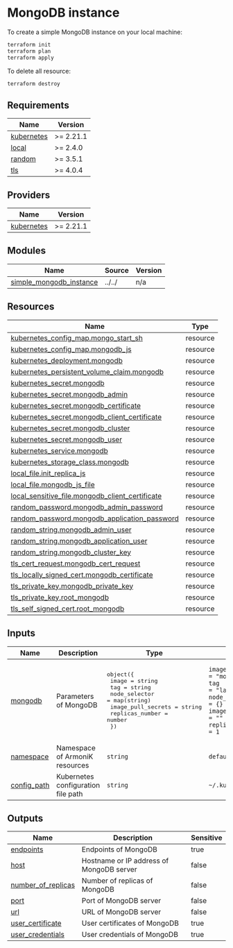 # MongoDB instance

To create a simple MongoDB instance on your local machine:

```bash
terraform init
terraform plan
terraform apply
```

To delete all resource:

```bash
terraform destroy
```


<!-- BEGIN_TF_DOCS -->
## Requirements

| Name | Version |
|------|---------|
| <a name="requirement_kubernetes"></a> [kubernetes](#requirement\_kubernetes) | >= 2.21.1 |
| <a name="requirement_local"></a> [local](#requirement\_local) | >= 2.4.0 |
| <a name="requirement_random"></a> [random](#requirement\_random) | >= 3.5.1 |
| <a name="requirement_tls"></a> [tls](#requirement\_tls) | >= 4.0.4 |

## Providers

| Name | Version |
|------|---------|
| <a name="provider_kubernetes"></a> [kubernetes](#provider\_kubernetes) | >= 2.21.1 |

## Modules

| Name | Source | Version |
|------|--------|---------|
| <a name="simple_mongodb_instance"></a> [simple\_mongodb\_instance](#module\_simple\_mongodb\_instance) | ../../ | n/a |

## Resources

| Name | Type |
|------|------|
| [kubernetes_config_map.mongo_start_sh](https://registry.terraform.io/providers/hashicorp/kubernetes/latest/docs/resources/config_map) | resource |
| [kubernetes_config_map.mongodb_js](https://registry.terraform.io/providers/hashicorp/kubernetes/latest/docs/resources/config_map) | resource |
| [kubernetes_deployment.mongodb](https://registry.terraform.io/providers/hashicorp/kubernetes/latest/docs/resources/deployment) | resource |
| [kubernetes_persistent_volume_claim.mongodb](https://registry.terraform.io/providers/hashicorp/kubernetes/latest/docs/resources/persistent_volume_claim) | resource |
| [kubernetes_secret.mongodb](https://registry.terraform.io/providers/hashicorp/kubernetes/latest/docs/resources/secret) | resource |
| [kubernetes_secret.mongodb_admin](https://registry.terraform.io/providers/hashicorp/kubernetes/latest/docs/resources/secret) | resource |
| [kubernetes_secret.mongodb_certificate](https://registry.terraform.io/providers/hashicorp/kubernetes/latest/docs/resources/secret) | resource |
| [kubernetes_secret.mongodb_client_certificate](https://registry.terraform.io/providers/hashicorp/kubernetes/latest/docs/resources/secret) | resource |
| [kubernetes_secret.mongodb_cluster](https://registry.terraform.io/providers/hashicorp/kubernetes/latest/docs/resources/secret) | resource |
| [kubernetes_secret.mongodb_user](https://registry.terraform.io/providers/hashicorp/kubernetes/latest/docs/resources/secret) | resource |
| [kubernetes_service.mongodb](https://registry.terraform.io/providers/hashicorp/kubernetes/latest/docs/resources/service) | resource |
| [kubernetes_storage_class.mongodb](https://registry.terraform.io/providers/hashicorp/kubernetes/latest/docs/resources/storage_class) | resource |
| [local_file.init_replica_js](https://registry.terraform.io/providers/hashicorp/local/latest/docs/resources/file) | resource |
| [local_file.mongodb_js_file](https://registry.terraform.io/providers/hashicorp/local/latest/docs/resources/file) | resource |
| [local_sensitive_file.mongodb_client_certificate](https://registry.terraform.io/providers/hashicorp/local/latest/docs/resources/sensitive_file) | resource |
| [random_password.mongodb_admin_password](https://registry.terraform.io/providers/hashicorp/random/latest/docs/resources/password) | resource |
| [random_password.mongodb_application_password](https://registry.terraform.io/providers/hashicorp/random/latest/docs/resources/password) | resource |
| [random_string.mongodb_admin_user](https://registry.terraform.io/providers/hashicorp/random/latest/docs/resources/string) | resource |
| [random_string.mongodb_application_user](https://registry.terraform.io/providers/hashicorp/random/latest/docs/resources/string) | resource |
| [random_string.mongodb_cluster_key](https://registry.terraform.io/providers/hashicorp/random/latest/docs/resources/string) | resource |
| [tls_cert_request.mongodb_cert_request](https://registry.terraform.io/providers/hashicorp/tls/latest/docs/resources/cert_request) | resource |
| [tls_locally_signed_cert.mongodb_certificate](https://registry.terraform.io/providers/hashicorp/tls/latest/docs/resources/locally_signed_cert) | resource |
| [tls_private_key.mongodb_private_key](https://registry.terraform.io/providers/hashicorp/tls/latest/docs/resources/private_key) | resource |
| [tls_private_key.root_mongodb](https://registry.terraform.io/providers/hashicorp/tls/latest/docs/resources/private_key) | resource |
| [tls_self_signed_cert.root_mongodb](https://registry.terraform.io/providers/hashicorp/tls/latest/docs/resources/self_signed_cert) | resource |

## Inputs

| Name | Description | Type | Default | Required |
|------|-------------|------|---------|:--------:|
| <a name="input_mongodb"></a> [mongodb](#input\_mongodb) | Parameters of MongoDB | <pre>object({<br>    image              = string<br>    tag                = string<br>    node_selector      = map(string)<br>    image_pull_secrets = string<br>    replicas_number    = number<br>  })</pre> |<pre>`image              = "mongo"`<br>`tag                = "latest"`<br>`node_selector      = {}`<br>`image_pull_secrets = ""`<br>`replicas_number    = 1`</pre> | no |
| <a name="input_namespace"></a> [namespace](#input\_namespace) | Namespace of ArmoniK resources | `string` | `default` | no |
| <a name="input_config_path"></a> [config_path](#input\_config\_path) | Kubernetes configuration file path | `string` | `~/.kube/config` | no |
## Outputs

| Name | Description | Sensitive |
|------|-------------|-----------|
| <a name="output_endpoints"></a> [endpoints](#output\_endpoints) | Endpoints of MongoDB | true
| <a name="output_host"></a> [host](#output\_host) | Hostname or IP address of MongoDB server | false
| <a name="output_number_of_replicas"></a> [number\_of\_replicas](#output\_number\_of\_replicas) | Number of replicas of MongoDB | false
| <a name="output_port"></a> [port](#output\_port) | Port of MongoDB server | false
| <a name="output_url"></a> [url](#output\_url) | URL of MongoDB server | false
| <a name="output_user_certificate"></a> [user\_certificate](#output\_user\_certificate) | User certificates of MongoDB | true
| <a name="output_user_credentials"></a> [user\_credentials](#output\_user\_credentials) | User credentials of MongoDB | true
<!-- END_TF_DOCS -->
